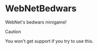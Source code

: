 # WebNetBedwars
WebNet's bedwars minigame!
> [!CAUTION]
> You won't get support if you try to use this.
